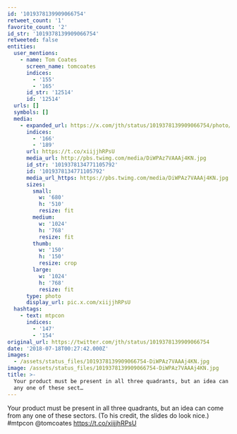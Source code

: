 ```yaml
---
id: '1019378139909066754'
retweet_count: '1'
favorite_count: '2'
id_str: '1019378139909066754'
retweeted: false
entities:
  user_mentions:
    - name: Tom Coates
      screen_name: tomcoates
      indices:
        - '155'
        - '165'
      id_str: '12514'
      id: '12514'
  urls: []
  symbols: []
  media:
    - expanded_url: https://x.com/jth/status/1019378139909066754/photo/1
      indices:
        - '166'
        - '189'
      url: https://t.co/xiijjhRPsU
      media_url: http://pbs.twimg.com/media/DiWPAz7VAAAj4KN.jpg
      id_str: '1019378134771105792'
      id: '1019378134771105792'
      media_url_https: https://pbs.twimg.com/media/DiWPAz7VAAAj4KN.jpg
      sizes:
        small:
          w: '680'
          h: '510'
          resize: fit
        medium:
          w: '1024'
          h: '768'
          resize: fit
        thumb:
          w: '150'
          h: '150'
          resize: crop
        large:
          w: '1024'
          h: '768'
          resize: fit
      type: photo
      display_url: pic.x.com/xiijjhRPsU
  hashtags:
    - text: mtpcon
      indices:
        - '147'
        - '154'
original_url: https://twitter.com/jth/status/1019378139909066754
date: '2018-07-18T00:27:42.000Z'
images:
  - /assets/status_files/1019378139909066754-DiWPAz7VAAAj4KN.jpg
image: /assets/status_files/1019378139909066754-DiWPAz7VAAAj4KN.jpg
title: >-
  Your product must be present in all three quadrants, but an idea can come from
  any one of these sect…
---
```


Your product must be present in all three quadrants, but an idea can come from any one of these sectors. (To his credit, the slides do look nice.) #mtpcon @tomcoates https://t.co/xiijjhRPsU